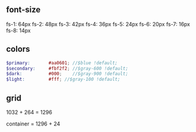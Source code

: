 ## font-size
fs-1: 64px
fs-2: 48px
fs-3: 42px
fs-4: 36px
fs-5: 24px
fs-6: 20px
fs-7: 16px
fs-8: 14px

## colors
``` scss
$primary:       #aa0601; //$blue !default;
$secondary:     #fbf2f2; //$gray-600 !default;
$dark:          #000;    //$gray-900 !default;
$light:         #fff; //$gray-100 !default;
```

## grid

1032 + 264 = 1296

container = 1296 + 24